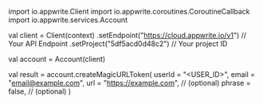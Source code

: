 import io.appwrite.Client
import io.appwrite.coroutines.CoroutineCallback
import io.appwrite.services.Account

val client = Client(context)
    .setEndpoint("https://cloud.appwrite.io/v1") // Your API Endpoint
    .setProject("5df5acd0d48c2") // Your project ID

val account = Account(client)

val result = account.createMagicURLToken(
    userId = "<USER_ID>", 
    email = "email@example.com", 
    url = "https://example.com", // (optional)
    phrase = false, // (optional)
)
